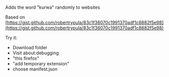 Adds the word "kurwa" randomly to websites

Based on [https://gist.github.com/robertrypula/83c1f36070c1991370adf1c8882f5e98](https://gist.github.com/robertrypula/83c1f36070c1991370adf1c8882f5e98)

Try it:

- Download folder
- Visit about:debugging
- "this firefox"
- "add temporary extension"
- choose manifest.json
